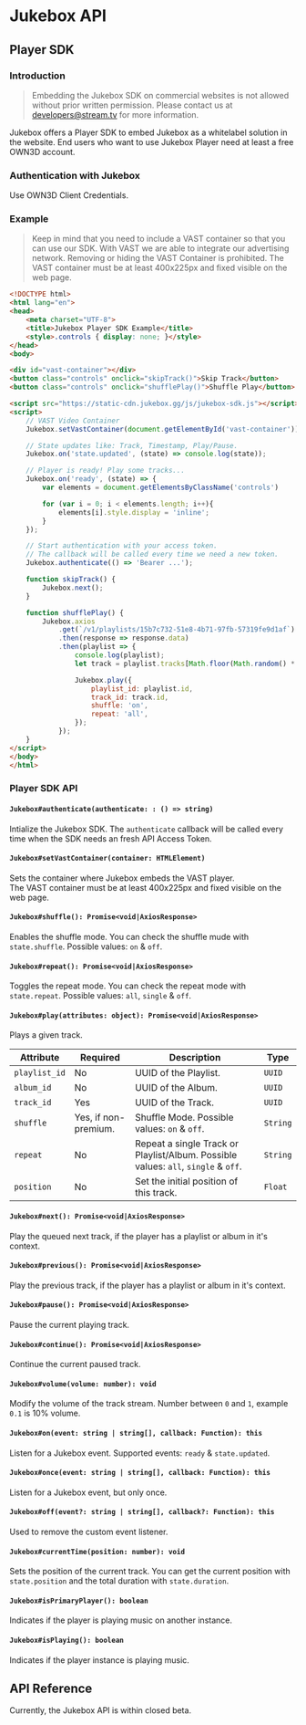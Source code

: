 # Jukebox API

## Player SDK

### Introduction

> Embedding the Jukebox SDK on commercial websites is not allowed without prior written permission. Please contact us at developers@stream.tv for more information.

Jukebox offers a Player SDK to embed Jukebox as a whitelabel solution in the website. End users who want to use Jukebox Player need at least a free OWN3D account.

### Authentication with Jukebox

Use OWN3D Client Credentials.

### Example

> Keep in mind that you need to include a VAST container so that you can use our SDK. With VAST we are able to integrate our advertising network. Removing or hiding the VAST Container is prohibited. The VAST container must be at least 400x225px and fixed visible on the web page.

```html
<!DOCTYPE html>
<html lang="en">
<head>
    <meta charset="UTF-8">
    <title>Jukebox Player SDK Example</title>
    <style>.controls { display: none; }</style>
</head>
<body>

<div id="vast-container"></div>
<button class="controls" onclick="skipTrack()">Skip Track</button>
<button class="controls" onclick="shufflePlay()">Shuffle Play</button>

<script src="https://static-cdn.jukebox.gg/js/jukebox-sdk.js"></script>
<script>
    // VAST Video Container
    Jukebox.setVastContainer(document.getElementById('vast-container'));

    // State updates like: Track, Timestamp, Play/Pause.
    Jukebox.on('state.updated', (state) => console.log(state));

    // Player is ready! Play some tracks...
    Jukebox.on('ready', (state) => {
        var elements = document.getElementsByClassName('controls')

        for (var i = 0; i < elements.length; i++){
            elements[i].style.display = 'inline';
        }
    });

    // Start authentication with your access token.
    // The callback will be called every time we need a new token.
    Jukebox.authenticate(() => 'Bearer ...');

    function skipTrack() {
        Jukebox.next();
    }

    function shufflePlay() {
        Jukebox.axios
            .get(`/v1/playlists/15b7c732-51e8-4b71-97fb-57319fe9d1af`)
            .then(response => response.data)
            .then(playlist => {
                console.log(playlist);
                let track = playlist.tracks[Math.floor(Math.random() * playlist.tracks.length)];

                Jukebox.play({
                    playlist_id: playlist.id,
                    track_id: track.id,
                    shuffle: 'on',
                    repeat: 'all',
                });
            });
    }
</script>
</body>
</html>
```

### Player SDK API

#### `Jukebox#authenticate(authenticate: : () => string)`

Intialize the Jukebox SDK. The `authenticate` callback will be called every time when the SDK needs an fresh API Access Token.

#### `Jukebox#setVastContainer(container: HTMLElement)`

Sets the container where Jukebox embeds the VAST player.  
The VAST container must be at least 400x225px and fixed visible on the web page.

#### `Jukebox#shuffle(): Promise<void|AxiosResponse>`

Enables the shuffle mode. You can check the shuffle mude with `state.shuffle`. Possible values: `on` & `off`.

#### `Jukebox#repeat(): Promise<void|AxiosResponse>`

Toggles the repeat mode. You can check the repeat mode with `state.repeat`. Possible values: `all`, `single` & `off`.

#### `Jukebox#play(attributes: object): Promise<void|AxiosResponse>`

Plays a given track.

| Attribute     | Required             | Description                                                                        | Type     |
|---------------|----------------------|------------------------------------------------------------------------------------|----------|
| `playlist_id` | No                   | UUID of the Playlist.                                                              | `UUID`   |
| `album_id`    | No                   | UUID of the Album.                                                                 | `UUID`   |
| `track_id`    | Yes                  | UUID of the Track.                                                                 | `UUID`   |
| `shuffle`     | Yes, if non-premium. | Shuffle Mode. Possible values: `on` & `off`.                                       | `String` |
| `repeat`      | No                   | Repeat a single Track or Playlist/Album. Possible values: `all`, `single` & `off`. | `String` |
| `position`    | No                   | Set the initial position of this track.                                            | `Float`  |

#### `Jukebox#next(): Promise<void|AxiosResponse>`

Play the queued next track, if the player has a playlist or album in it's context.

#### `Jukebox#previous(): Promise<void|AxiosResponse>`

Play the previous track, if the player has a playlist or album in it's context.

#### `Jukebox#pause(): Promise<void|AxiosResponse>`

Pause the current playing track.

#### `Jukebox#continue(): Promise<void|AxiosResponse>`

Continue the current paused track.

#### `Jukebox#volume(volume: number): void`

Modify the volume of the track stream. Number between `0` and `1`, example `0.1` is 10% volume.

#### `Jukebox#on(event: string | string[], callback: Function): this`

Listen for a Jukebox event. Supported events: `ready` & `state.updated`.

#### `Jukebox#once(event: string | string[], callback: Function): this`

Listen for a Jukebox event, but only once.

#### `Jukebox#off(event?: string | string[], callback?: Function): this`

Used to remove the custom event listener.

#### `Jukebox#currentTime(position: number): void`

Sets the position of the current track. You can get the current position with `state.position` and the total duration with `state.duration`.

#### `Jukebox#isPrimaryPlayer(): boolean`

Indicates if the player is playing music on another instance.

#### `Jukebox#isPlaying(): boolean`

Indicates if the player instance is playing music.

## API Reference

Currently, the Jukebox API is within closed beta.